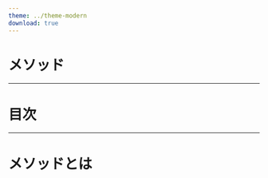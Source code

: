 ```yaml
---
theme: ../theme-modern
download: true
---
```


# メソッド

---

# 目次

<Toc maxDepth="1"></Toc>

---

# メソッドとは

